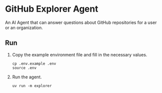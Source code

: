 # GitHub Explorer Agent

An AI Agent that can answer questions about GitHub repositories for a user or an organization.

## Run

1.  Copy the example environment file and fill in the necessary values.
    ```shell
    cp .env.example .env 
    source .env
    ```

1.  Run the agent.
    ```shell
    uv run -m explorer
    ```
